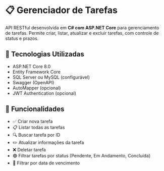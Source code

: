 # 📋 Gerenciador de Tarefas

API RESTful desenvolvida em **C# com ASP.NET Core** para gerenciamento de tarefas. Permite criar, listar, atualizar e excluir tarefas, com controle de status e prazos.

## 🔧 Tecnologias Utilizadas

- ASP.NET Core 8.0
- Entity Framework Core
- SQL Server ou MySQL (configurável)
- Swagger (OpenAPI)
- AutoMapper (opcional)
- JWT Authentication (opcional)

## 🚀 Funcionalidades

- ✅ Criar nova tarefa
- 📋 Listar todas as tarefas
- 🔍 Buscar tarefa por ID
- ✏️ Atualizar informações da tarefa
- ❌ Deletar tarefa
- 🟢 Filtrar tarefas por status (Pendente, Em Andamento, Concluída)
- 📅 Filtrar por data de vencimento



